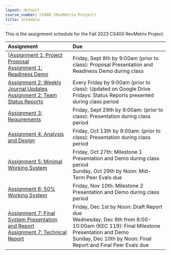 ```yaml
---
layout: default
course_number: CS400 (RevMetrix Project)
title: Schedule
---
```


This is the assignment schedule for the Fall 2023 CS400 RevMetrix Project. 

**Assignment** | **Due**
:--------------|:---------
[[Assignment 1: Project Proposal](../../assign/assign01.html)<br>[Assignment 1: Readiness Demo](../../assign/assign01.html)  | Friday, Sept 8th by 9:00am (prior to class): Proposal Presentation and Readiness Demo during class
[Assignment 2: Weekly Journal Updates](../../assign/assign02.html)<br>[Assignment 2: Team Status Reports](../../assign/assign02.html) | Every Friday by 9:00am (prior to class): Updated on Google Drive<br> Fridays: Status Reports presented during class period
[Assignment 3: Requirements](../../assign/assign03.html)                   | Friday, Sept 29th by 9:00am: (prior to class): Presentation during class period
[Assignment 4: Analysis and Design](../../assign/assign04.html)            | Friday, Oct 13th by 9:00am: (prior to class): Presentation during class period
[Assignment 5: Minimal Working System](../../assign/assign05.html)               | Friday, Oct 27th: Milestone 1 Presentation and Demo during class period<br>Sunday, Oct 29th by Noon: Mid-Term Peer Evals due
[Assignment 6: 50% Working System](../../assign/assign06.html)                   | Friday, Nov 10th: Milestone 2 Presentation and Demo during class period
[Assignment 7: Final System Presentation and Report](../../assign/assign07.html)<br>[Assignment 7: Technical Report](../../assign/finalreport.html) | Friday, Dec 1st by Noon: Draft Report due<br>Wednesday, Dec 6th from 8:00-10:00am (KEC 119): Final Milestone Presentation and Demo<br>Sunday, Dec 10th by Noon: Final Report and Final Peer Evals due